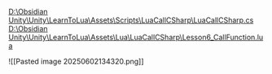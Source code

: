 [D:\Obsidian Unity\Unity\LearnToLua\Assets\Scripts\LuaCallCSharp\LuaCallCSharp.cs](file:///d%3A/Obsidian%20Unity/Unity/LearnToLua/Assets/Scripts/LuaCallCSharp/LuaCallCSharp.cs)
[D:\Obsidian Unity\Unity\LearnToLua\Assets\Lua\LuaCallCSharp\Lesson6_CallFunction.lua](file:///d%3A/Obsidian%20Unity/Unity/LearnToLua/Assets/Lua/LuaCallCSharp/Lesson6_CallFunction.lua)

![[Pasted image 20250602134320.png]]